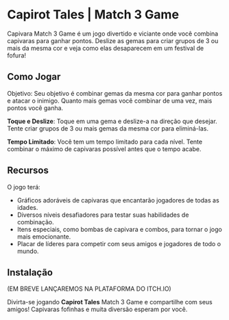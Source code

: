 # Capirot Tales | Match 3 Game

Capivara Match 3 Game é um jogo divertido e viciante onde você combina capivaras para ganhar pontos. Deslize as gemas para criar grupos de 3 ou mais da mesma cor e veja como elas desaparecem em um festival de fofura!

## Como Jogar
Objetivo: Seu objetivo é combinar gemas da mesma cor para ganhar pontos e atacar o inimigo. Quanto mais gemas você combinar de uma vez, mais pontos você ganha.

**Toque e Deslize**: Toque em uma gema e deslize-a na direção que desejar. Tente criar grupos de 3 ou mais gemas da mesma cor para eliminá-las.

**Tempo Limitado**: Você tem um tempo limitado para cada nível. Tente combinar o máximo de capivaras possível antes que o tempo acabe.

## Recursos
O jogo terá:
- Gráficos adoráveis de capivaras que encantarão jogadores de todas as idades.
- Diversos níveis desafiadores para testar suas habilidades de combinação.
- Itens especiais, como bombas de capivara e combos, para tornar o jogo mais emocionante.
- Placar de líderes para competir com seus amigos e jogadores de todo o mundo.

## Instalação
(EM BREVE LANÇAREMOS NA PLATAFORMA DO ITCH.IO)

Divirta-se jogando **Capirot Tales** Match 3 Game e compartilhe com seus amigos! Capivaras fofinhas e muita diversão esperam por você.




